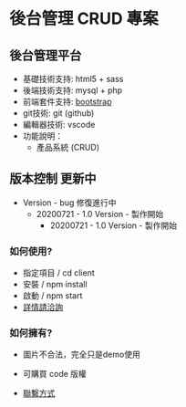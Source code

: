 # 後台管理 CRUD 專案
## 後台管理平台
- 基礎技術支持: html5 + sass 
- 後端技術支持: mysql + php 
- 前端套件支持: [bootstrap](https://getbootstrap.com/)
- git技術: git (github)
- 編輯器技術: vscode
- 功能說明：  
    - 產品系統 (CRUD)

## 版本控制 更新中
* Version - bug 修復進行中
    - 20200721 - 1.0 Version - 製作開始
        * 20200721 - 1.0 Version - 製作開始


### 如何使用? ###
- 指定項目   /   cd client
- 安裝      /   npm install
- 啟動      /   npm start
- [詳情請洽詢](https://treefonts.com/)

### 如何擁有? ###
* 圖片不合法，完全只是demo使用

        
        
* 可購買 code 版權
* [聯繫方式](https://treefonts.com/)